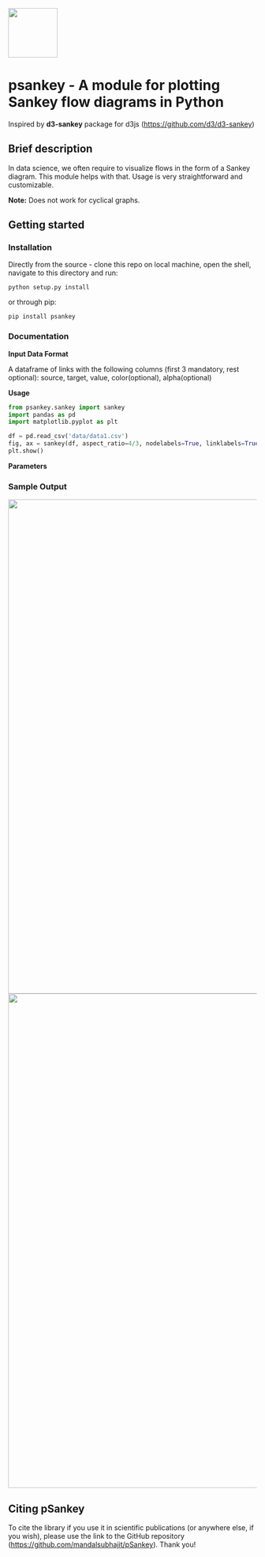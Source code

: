<img src="https://github.com/mandalsubhajit/psankey/blob/master/pSankey.png" width="100">


# psankey - A module for plotting Sankey flow diagrams in Python

Inspired by **d3-sankey** package for d3js (https://github.com/d3/d3-sankey)

## Brief description

In data science, we often require to visualize flows in the form of a Sankey diagram. This module helps with that. Usage is very straightforward and customizable.

**Note:** Does not work for cyclical graphs.

## Getting started

### Installation

Directly from the source - clone this repo on local machine, open the shell, navigate to this directory and run:
```
python setup.py install
```
or through pip:
```
pip install psankey
```

### Documentation

**Input Data Format**

A dataframe of links with the following columns (first 3 mandatory, rest optional):
source, target, value, color(optional), alpha(optional)

**Usage**

```python
from psankey.sankey import sankey
import pandas as pd
import matplotlib.pyplot as plt

df = pd.read_csv('data/data1.csv')
fig, ax = sankey(df, aspect_ratio=4/3, nodelabels=True, linklabels=True, labelsize=5, nodecmap='copper', nodealpha=0.5, nodeedgecolor='white')
plt.show()
```

**Parameters**


### Sample Output

<img src="https://github.com/mandalsubhajit/psankey/blob/master/output/sankey1.png" width="1000">

<img src="https://github.com/mandalsubhajit/psankey/blob/master/output/sankey2.png" width="1000">

## Citing **pSankey**

To cite the library if you use it in scientific publications (or anywhere else, if you wish), please use the link to the GitHub repository (https://github.com/mandalsubhajit/pSankey). Thank you!
